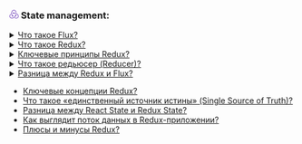 <h3>
  <img src="../assets/Redux.png" width="16" height="16" />
  <span>State management:</span>
</h3>

<details>
  <summary>
    <a href="https://youtu.be/RpcB5jnJvcI?t=792">Что такое Flux?</a>
  </summary>
    <br/>
  - Это архитектурный подход для обмена данными в пользовательских интерфейсах. В основе которого лежит однонаправленный поток данных и мутация state <br/>
  1) Action(экшен тайп, пэйлоад)     <br/>
  2) Dispather(экшен) - доставляет данные об изменении в редьюсер     <br/>
  3) Store  <br/>
  4) View - отображение данных (конечная точка)
</details>

<details>
  <summary>
    <a href="https://youtu.be/RpcB5jnJvcI?t=886">Что такое Redux?</a>
  </summary>
    <br/>
  - JavaScript библиотека для стейт мененджмента визуальных интерфейсов в основе которой заложена flux архитектура.
</details>

<details>
  <summary>
    <a href="https://youtu.be/RpcB5jnJvcI?t=886">Ключевые принципы Redux?</a>
  </summary>
    <br/>
  1) Единственный источник истины    <br/>
  2) Состояние доступно только для чтения    <br/>
  3) Изменение состояние производится только при помощи чистых функций + Иммутабельность данных за счет редьюсеров
</details>


<details>
  <summary>
    <a href="https://youtu.be/RpcB5jnJvcI?t=886">Что такое редьюсер (Reducer)?</a>
  </summary>
    <br/>
 - Это чистая функция которая принимает в качестве аргументов Action_type, payload и возвращает новое состояние для state
</details>

<details>
  <summary>
    <a href="https://youtu.be/81yRgVQ1ciM?t=819">Разница между Redux и Flux?</a>
  </summary>
    <br/>
 - Redux: иммутабельнеость состояния, только один store (single source of truth), dispather to reducer, midlware (типа санки, саги)     <br/>
  - Flux: мутабельность состояния, несколько store, dispather to state
</details>

- [Ключевые концепции Redux?](https://youtu.be/HBSAjY-xh3k?t=408)
- [Что такое «единственный источник истины» (Single Source of Truth)?](https://youtu.be/HBSAjY-xh3k?t=517)
- [Разница между React State и Redux State?](https://youtu.be/HBSAjY-xh3k?t=638)
- [Как выглядит поток данных в Redux-приложении?](https://youtu.be/HBSAjY-xh3k?t=706)
- [Плюсы и минусы Redux?](https://youtu.be/HBSAjY-xh3k?t=767)
